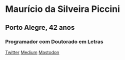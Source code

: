 # Maurício da Silveira Piccini
## Porto Alegre, 42 anos
### Programador com Doutorado em Letras

[Twitter](https://twitter.com/mauriciopiccini)
[Medium](https://mauriciopiccini.medium.com)
[Mastodon](https://mastodon.social/@mauriciopiccini)

